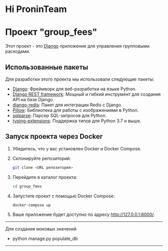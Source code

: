 # Hi ProninTeam
# Проект "group_fees"

Этот проект - это [Django](https://www.djangoproject.com/) приложение для управления групповыми расходами.<br/>
## Использованные пакеты

Для разработки этого проекта мы использовали следующие пакеты:

- [Django](https://www.djangoproject.com/): Фреймворк для веб-разработки на языке Python.
- [Django REST framework](https://www.django-rest-framework.org/): Мощный и гибкий инструмент для создания API на базе Django.
- [django-redis](https://django-redis.readthedocs.io/): Пакет для интеграции Redis с Django.
- [Pillow](https://python-pillow.org/): Библиотека для работы с изображениями в Python.
- [sqlparse](https://pypi.org/project/sqlparse/): Парсер SQL-запросов для Python.
- [typing-extensions](https://pypi.org/project/typing-extensions/): Поддержка типов для Python 3.7 и выше.

## Запуск проекта через Docker
1. Убедитесь, что у вас установлен Docker и Docker Compose.
2. Склонируйте репозиторий:

    ```bash
    git clone <URL репозитория>
    ```

3. Перейдите в каталог проекта:

    ```bash
    cd group_fees
    ```
4. Запустите проект с помощью Docker Compose:

    ```bash
    docker-compose up
    ```

5. Ваше приложение будет доступно по адресу http://127.0.0.1:8000/.

***
Для создания моковых значений 
 - python manage.py populate_db
***
